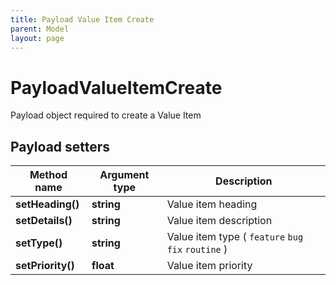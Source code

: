 ```yaml
---
title: Payload Value Item Create
parent: Model
layout: page
---
```


# PayloadValueItemCreate

Payload object required to create a Value Item

## Payload setters

Method name | Argument type | Description
------------ | ------------- | -------------
**setHeading()** | **string** | Value item heading
**setDetails()** | **string** | Value item description
**setType()** | **string** | Value item type ( `feature` `bug fix` `routine` )
**setPriority()** | **float** | Value item priority

